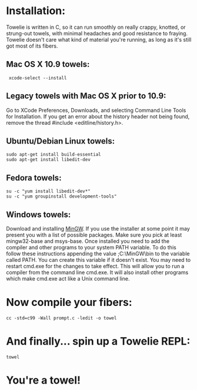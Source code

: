 # Installation:

Towelie is written in C, so it can run smoothly on really crappy, knotted, or strung-out towels, with minimal headaches and good resistance to fraying. Towelie doesn't care what kind of material you're running, as long as it's still got most of its fibers.

## Mac OS X 10.9 towels:
     
     xcode-select --install
     
## Legacy towels with Mac OS X prior to 10.9:

Go to XCode Preferences, Downloads, and selecting Command Line Tools for Installation. If you get an error about the history header not being found, remove the thread #include <editline/history.h>.

## Ubuntu/Debian Linux towels:

    sudo apt-get install build-essential
    sudo apt-get install libedit-dev
    
## Fedora towels:

    su -c "yum install libedit-dev*"
    su -c "yum groupinstall development-tools"
    
## Windows towels:

Download and installing [MinGW](http://www.mingw.org/). If you use the installer at some point it may present you with a list of possible packages. Make sure you pick at least mingw32-base and msys-base. Once installed you need to add the compiler and other programs to your system PATH variable. To do this follow these instructions appending the value ;C:\MinGW\bin to the variable called PATH. You can create this variable if it doesn't exist. You may need to restart cmd.exe for the changes to take effect. This will allow you to run a compiler from the command line cmd.exe. It will also install other programs which make cmd.exe act like a Unix command line.

# Now compile your fibers:

    cc -std=c99 -Wall prompt.c -ledit -o towel

# And finally... spin up a Towelie REPL:

    towel
    
# You're a towel!
